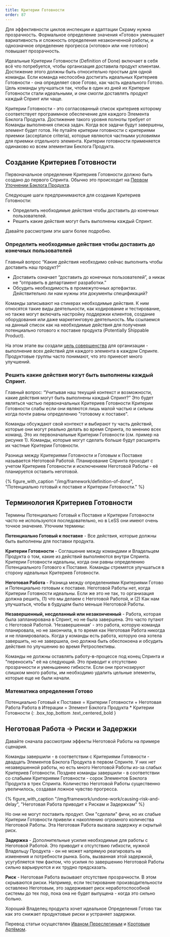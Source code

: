 ```yaml
---
title: Критерии Готовности
order: 87
---
```


Для эффективности циклов инспекции и адаптации Скраму нужна прозрачность. Формальное определение значения «Готово» уменьшает вариативность и сложность определения незаконченной работы, и однозначное определение прогресса («готово» или «не готово») повышает прозрачность.

Идеальные Критерии Готовности (Definition of Done) включает в себя всё что потребуется, чтобы организация доставила продукт клиентам. Достижение этого должны быть относительно простым для одной команды. Если команда неспособна достигать идеальных Критериев Готовности - она определяет свое Готово, как часть идеального Готово. Цель команды улучшаться так, чтобы в один из дней их Критерии Готовности стали идеальными, и они смогли доставлять продукт каждый Спринт или чаще.

Критерии Готовности - это согласованный список критериев которому соответствует программное обеспечение для каждого Элемента Бэклога Продукта. Достижение такого уровня полноты требует от Команды выполнения списка задач. Когда все задачи будут завершены, элемент будет готов. Не путайте критерии готовности с критериями приемки (acceptance criteria), которые являются частными условиями для приемки отдельного элемента. Критерии готовности применяется одинаково ко всем элементам Беклога Продукта.

## Создание Критериев Готовности

Первоначальное определение Критериев Готовности должно быть создано до первого Спринта. Обычно это происходит на [Первом Уточнении Бэклога Продукта](initial-product-backlog-refinement.html).

Следующие шаги предпринимаются для создания Критериев Готовности:
* Определить необходимые действия чтобы доставить до конечных пользователей.
* Решить какие действия могут быть выполнены каждый Спринт.

Давайте рассмотрим эти шаги более подробно.

### Определить необходимые действия чтобы доставить до конечных пользователей

Главный вопрос “Какие действия необходимо сейчас выполнить чтобы доставить наш продукт?”

* Доставить означает “доставить до конечных пользователей”, а никак не “отправить в департамент разработки.”
* Обсудить необходимость в промежуточных артефактах. Действительно ли нам нужны эти документы спецификаций?

Команды записывают на стикерах необходимые действия. К ним относятся такие виды деятельности, как кодирование и тестирование, но также могут включать настройку поддержки клиентов, создание оборудования или даже маркетинговую деятельность. Мы ссылаемся на данный список как на необходимые действия для получения потенциально готового к поставке продукта (Potentially Shippable Product).

На этом этапе вы создали [цель совершенства](../principles/continuous-improvement-towards-perfection.html) для организации - выполнение всех действий для каждого элемента в каждом Спринте. Продуктовые группы часто понимают, что это принесет много улучшений.

### Решить какие действия могут быть выполнены каждый Спринт.

Главный вопрос: “Учитывая наш текущий контекст и возможности, какие действия могут быть выполнены каждый Спринт?” Это будет являться частью первоначальных Критериев Готовности Критерии Готовности слабы если они являются лишь малой частью и сильны когда почти равны определению "готовому к поставке".

Команды обсуждают свой контекст и выбирают ту часть действий, которые они могут реально делать во время Спринта, по мнению всех команд. Это их первоначальные Критерии Готовности (см. пример на рисунке 1). Команды, которые могут сделать больше будут расширять их частные Критерии Готовности.

Разница между Критериями Готовности и Готовым к Поставке называется Неготовой Работой. Планирование Спринта проходит с учетом Критериев Готовности и исключением Неготовой Работы - её планируется оставить неготовой.

<div>
  {% figure_with_caption "/img/framework/definition-of-done", "Потенциально готовый к поставке и Критерии Готовности." %}
</div>

## Терминология Критериев Готовности

Термины Потенциально Готовый к Поставке и Критерии Готовности часто не используются последовательно, но в LeSS они имеют очень точное значение. Уточним термины:

**Потенциально Готовый к поставке** - Все действия, которые должны быть выполнены для поставки продукта.

**Критерии Готовности** - Соглашение между командами и Владельцем Продукта о том, какие из действий выполняются внутри Спринта. Критерии Готовности идеальны, когда они равны определению Потенциального Готового к Поставке. Команды стремятся улучшаться в сторону идеальных Критериев Готовности.

**Неготовая Работа** - Разница между определениями Критериями Готово и Потенциально готовым к поставке. Неготовой Работы нет, когда Критерии Готовности идеальны. Если же это не так, то организация должна решить, (1) что мы делаем с Неготовой Работой, и (2) Как нам улучшаться, чтобы в будущем было меньше Неготовой Работы.

**Незавершенный, несделанный или незаконченный** - Работа, которая была запланирована в Спринт, но не была завершена. Это часто путают с Неготовой Работой. 'Незавершенная' - это работа, которую команда планировала, но не закончила, в то время как Неготовая Работа никогда и не планировалась. Когда у команды есть работа, которую она хотела завершить, но не завершила, оно должна быть обеспокоена и обсудить действия по улучшению во время Ретроспективы.

Команды не должны оставлять работу-в-процессе под конец Спринта и "переносить" её на следующий. Это приводит к отсутствию прозрачности и уменьшению гибкости. Если они прогнозируют слишком много работы, им необходимо удалить цельные элементы, которые еще не были начали.

### Математика определения Готово

Потенциально Готовый к Поставке = Критерии Готовности + Неготовая Работа
Работа в Итерации = Элемент Бэклога Продукта * Критерии Готовности
{: .box_top_bottom  .text_centered_bold }

## Неготовая Работа -> Риски и Задержки

Давайте сначала рассмотрим эффекты Неготовой Работы на примере сценария.

Команды завершили - в соответствии с Критериями Готовности - двадцать Элементов Бэклога Продукта в первом Спринте. У них нет незавершенной работы, но есть много Неготовой Работы из-за слабых Критериев Готовности. Позднее команды завершили - в соответствии со слабыми Критериями Готовности - сорок Элементов Бэклога Продукта в трех Спринта. Количество Неготовой Работы существенно увеличилось, создавая ложное чувство прогресса.

<div>
  {% figure_with_caption "/img/framework/undone-work/causing-risk-and-delay", "Неготовая Работа приводит к Рискам и Задержкам" %}
</div>

Но они не могут поставить продукт. Они "сделали" фичи, но их слабые Критерии Готовности привели к накоплению огромного количества Неготовой Работы. Эта Неготовая Работа вызвала задержку и скрытый риск.

**Задержка** - Дополнительные усилия необходимые для работы с Неготовой Работой. Это приводит к отсутствию гибкости, нужной Владельцу Продукта - он не может напрямую реагировать на изменения и потребности рынка. Боль, вызванная этой задержкой, усугубляется тем фактом, что усилия по завершению Неготовой Работы сильно варьируются и их трудно предсказать.

**Риск** - Неготовая Работа вызывает отсутствие прозрачности. В этом скрываются риски. Например, если тестирование производительности оставлено Неготовым, это задерживает риск неработоспособной системы до тех пор, пока она не будет выпущена - когда это сильно больно.

Хороший Владелец продукта хочет идеальное Определения Готово так как это снижает продуктовые риски и устраняет задержки.

Перевод статьи осуществлен [Иваном Переслегиным](https://www.facebook.com/pereslegin) и [Кротовым Артёмом](https://www.facebook.com/artem.v.krotov).